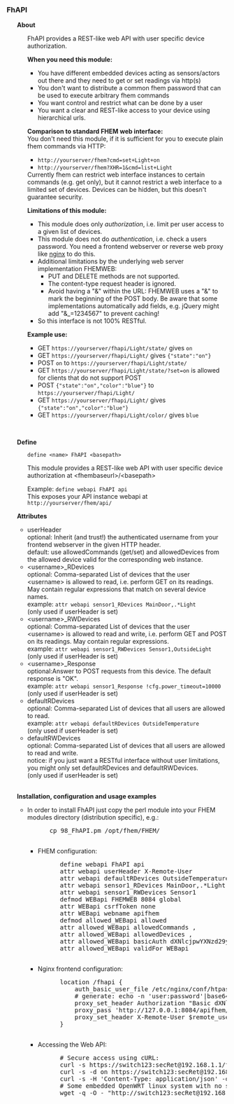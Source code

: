 
<a name="FhAPI"></a>
<h3>FhAPI</h3> 
<ul>
  <a name="FhAPIabout"></a>
  <b>About</b>
  <ul>
    <p>
    FhAPI provides a REST-like web API with user specific device authorization.
    </p>
    <p>
      <b>When you need this module:</b><br>
        <ul>
          <li>You have different embedded devices acting as sensors/actors out there and they
          need to get or set readings via http(s)</li>
          <li>You don't want to distribute a common fhem password that can be used to execute
          arbitrary fhem commands</li>
          <li>You want control and restrict what can be done by a user</li>
          <li>You want a clear and REST-like access to your device using hierarchical urls.</li>
        </ul>
    <p>
      <b>Comparison to standard FHEM web interface:</b><br>
      You don't need this module, if it is sufficient for you to execute
      plain fhem commands via HTTP:
      <ul>
        <li><code>http://yourserver/fhem?cmd=set+Light+on</code></li>
        <li><code>http://yourserver/fhem?XHR=1&cmd=list+Light</code></li>
      </ul>
      Currently fhem can restrict web interface instances to certain commands (e.g. get only),
      but it cannot restrict a web interface to a limited set of devices.
      Devices can be hidden, but this doesn't guarantee security.
    </p>
    <p>
      <b>Limitations of this module:</b><br>
        <ul>
          <li>This module does only <i>authorization</i>, i.e. limit per user access to
          a given list of devices.</li>
          <li>This module does not do <i>authentication</i>, i.e. check a users password.
              You need a frontend webserver or reverse web proxy like <a href="https://nginx.org/">nginx</a> to do this.</li>
          <li>Additional limitations by the underlying web server implementation FHEMWEB:
           <ul>
            <li>PUT and DELETE methods are not supported.</li>
            <li>The content-type request header is ignored.</li>
            <li>Avoid having a "&amp;" within the URL: FHEMWEB uses a "&amp;" to mark the beginning of the POST body.
             Be aware that some implementations automatically add fields, e.g. jQuery might add "&amp;_=1234567" to prevent
             caching!</li>
           </ul>
          </li>
         <li>So this interface is not 100% RESTful.</li>
        </ul>
    </p>
    <p>
      <b>Example use:</b><br>
      <ul>
       <li>GET <code>https://yourserver/fhapi/Light/state/</code> gives <code>on</code></li>
       <li>GET <code>https://yourserver/fhapi/Light/</code> gives <code>{"state":"on"}</code></li>
       <li>POST <code>on</code> to <code>https://yourserver/fhapi/Light/state/</code></li>
       <li>GET <code>https://yourserver/fhapi/Light/state/?set=on</code> is allowed for clients that do not support POST</li>
       <li>POST <code>{"state":"on","color":"blue"}</code> to <code>https://yourserver/fhapi/Light/</code></li>
       <li>GET <code>https://yourserver/fhapi/Light/</code> gives <code>{"state":"on","color":"blue"}</code></li>
       <li>GET <code>https://yourserver/fhapi/Light/color/</code> gives <code>blue</code></li>
      </ul>
    </p>
  </ul>
  <br>

  <a name="FhAPIdefine"></a>
  <b>Define</b>
  <ul>
    <code>define &lt;name&gt; FhAPI &lt;basepath&gt;</code><br>
    <p>
      This module provides a REST-like web API with user specific device authorization at
      &lt;fhembaseurl&gt;/&lt;basepath&gt;
    </p>
    <p>
      Example:
      <code>define webapi FhAPI api</code><br>
      This exposes your API instance webapi at <code>http://yourserver/fhem/api/</code>
    </p>
  </ul>

  <a name="FhAPIattr"></a>
  <b>Attributes</b>
  <ul>
    <li>userHeader<br>
      optional: Inherit (and trust!) the authenticated username from your frontend webserver in the given HTTP header.<br>
      default: use allowedCommands (get/set) and allowedDevices from the allowed device valid for the corresponding web instance.
    </li> 
    <li>&lt;username&gt;_RDevices<br>
      optional: Comma-separated List of devices that the user &lt;username&gt; is allowed to read,
      i.e. perform GET on its readings. May contain regular expressions that match on several device names.<br>
      example: <code>attr webapi sensor1_RDevices MainDoor,.*Light</code><br>
      (only used if userHeader is set)
    </li>
    <li>&lt;username&gt;_RWDevices<br>
      optional: Comma-separated List of devices that the user &lt;username&gt; is allowed to read and write,
      i.e. perform GET and POST on its readings. May contain regular expressions.<br>
      example: <code>attr webapi sensor1_RWDevices Sensor1,OutsideLight</code><br>
      (only used if userHeader is set)
    </li>
    <li>&lt;username&gt;_Response<br>
      optional:Answer to POST requests from this device. The default response is "OK".<br>
      example: <code>attr webapi sensor1_Response !cfg.power_timeout=10000</code><br>
      (only used if userHeader is set)
    </li>
    <li>defaultRDevices<br>
      optional: Comma-separated List of devices that all users are allowed to read.<br>
      example: <code>attr webapi defaultRDevices OutsideTemperature</code><br>
      (only used if userHeader is set)
    </li>
    <li>defaultRWDevices<br>
      optional: Comma-separated List of devices that all users are allowed to read and write.<br>
      notice: if you just want a RESTful interface without user limitations, you might only set
      defaultRDevices and defaultRWDevices.<br>
      (only used if userHeader is set)
    </li>
  </ul>
  <br>

  <a name="FhAPIexamples"></a>
  <b>Installation, configuration and usage examples</b> 
  <ul>
   <li>In order to install FhAPI just copy the perl module into your FHEM modules directory (distribution specific), e.g.:
    <pre>
      cp 98_FhAPI.pm /opt/fhem/FHEM/
    </pre>
   </li>
  <ul>
   <li>FHEM configuration:
    <pre>
      define webapi FhAPI api
      attr webapi userHeader X-Remote-User
      attr webapi defaultRDevices OutsideTemperature
      attr webapi sensor1_RDevices MainDoor,.*Light
      attr webapi sensor1_RWDevices Sensor1
      defmod WEBapi FHEMWEB 8084 global
      attr WEBapi csrfToken none
      attr WEBapi webname apifhem
      defmod allowed_WEBapi allowed
      attr allowed_WEBapi allowedCommands ,
      attr allowed_WEBapi allowedDevices ,
      attr allowed_WEBapi basicAuth dXNlcjpwYXNzd29yZA==
      attr allowed_WEBapi validFor WEBapi
    </pre>
   </li>
   <li>Nginx frontend configuration:
    <pre>
      location /fhapi {
          auth_basic_user_file /etc/nginx/conf/htpasswd_fhapi;
          # generate: echo -n 'user:password'|base64 
          proxy_set_header Authorization "Basic dXNlcjpwYXNzd29yZA==";
          proxy_pass 'http://127.0.0.1:8084/apifhem/api';
          proxy_set_header X-Remote-User $remote_user;
      }
    </pre>
   </li>
   <li>Accessing the Web API:
    <pre>
      # Secure access using cURL:
      curl -s https://switch123:secRet@192.168.1.1/fhapi/SomeLight/
      curl -s -d on https://switch123:secRet@192.168.1.1/fhapi/SomeLight/state
      curl -s -H 'Content-Type: application/json' -d '{"state":"off","powersave":"on"}' https://switch123:secRet@192.168.1.1/fhapi/SomeLight/state
      # Some embedded OpenWRT linux system with no space for a full-blown curl:
      wget -q -O - "http://switch123:secRet@192.168.1.1/fhapi/SomeLight/state?set=on"
    </pre>
   </li>
  </ul>
</ul>

